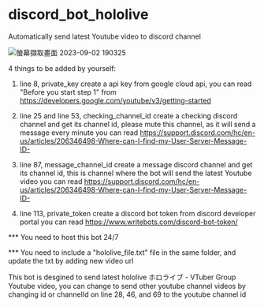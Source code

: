 # discord_bot_hololive
Automatically send latest Youtube video to discord channel

![螢幕擷取畫面 2023-09-02 190325](https://github.com/Ely2112/discord_bot_hololive/assets/84430363/e4bfd784-5cac-4eb9-aef9-c485557a89cd)


4 things to be added by yourself:
  1. line 8, private_key
      create a api key from google cloud api, 
      you can read "Before you start step 1" from https://developers.google.com/youtube/v3/getting-started 
      
  2. line 25 and line 53, checking_channel_id
      create a checking discord channel and get its channel id,  please mute this channel, as it will send a message every minute
      you can read https://support.discord.com/hc/en-us/articles/206346498-Where-can-I-find-my-User-Server-Message-ID-
  
  3. line 87, message_channel_id
      create a message discord channel and get its channel id, this is channel where the bot will send the latest Youtube video
      you can read https://support.discord.com/hc/en-us/articles/206346498-Where-can-I-find-my-User-Server-Message-ID-
      
   4. line 113, private_token
       create a discord bot token from discord developer portal
       you can read https://www.writebots.com/discord-bot-token/


*** You need to host this bot 24/7

*** You need to include a "hololive_file.txt" file in the same folder, and update the txt by adding new video url


This bot is desgined to send latest hololive ホロライブ - VTuber Group Youtube video,
you can change to send other youtube channel videos by changing id or channelId on line 28, 46, and 69 to the youtube channel id

